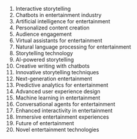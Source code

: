1. Interactive storytelling
2. Chatbots in entertainment industry
3. Artificial intelligence for entertainment
4. Personalized content creation
5. Audience engagement
6. Virtual assistants for entertainment
7. Natural language processing for entertainment
8. Storytelling technology
9. AI-powered storytelling
10. Creative writing with chatbots
11. Innovative storytelling techniques
12. Next-generation entertainment
13. Predictive analytics for entertainment
14. Advanced user experience design
15. Machine learning in entertainment
16. Conversational agents for entertainment
17. Enhanced interactivity in entertainment
18. Immersive entertainment experiences
19. Future of entertainment
20. Novel entertainment technologies
